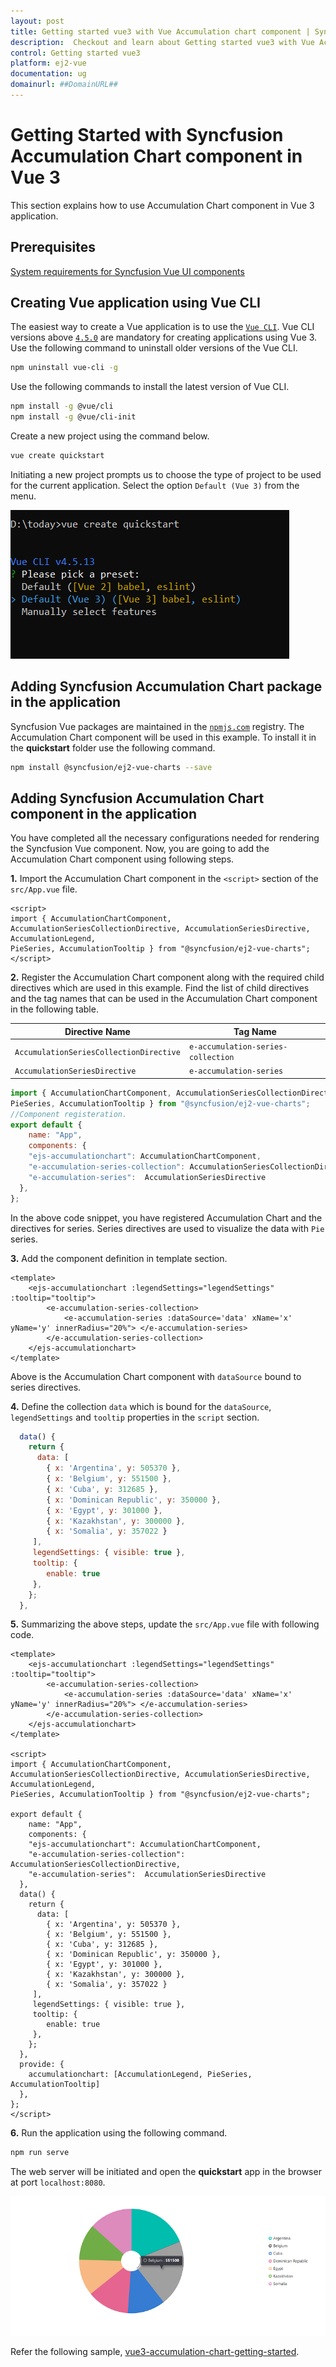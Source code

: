 ```yaml
---
layout: post
title: Getting started vue3 with Vue Accumulation chart component | Syncfusion
description:  Checkout and learn about Getting started vue3 with Vue Accumulation chart component of Syncfusion Essential JS 2 and more details.
control: Getting started vue3 
platform: ej2-vue
documentation: ug
domainurl: ##DomainURL##
---
```


# Getting Started with Syncfusion Accumulation Chart component in Vue 3

This section explains how to use Accumulation Chart component in Vue 3 application.

## Prerequisites

[System requirements for Syncfusion Vue UI components](https://ej2.syncfusion.com/vue/documentation/system-requirements/)

## Creating Vue application using Vue CLI

The easiest way to create a Vue application is to use the [`Vue CLI`](https://github.com/vuejs/vue-cli). Vue CLI versions above [`4.5.0`](https://v3.vuejs.org/guide/migration/introduction.html#vue-cli) are mandatory for creating applications using Vue 3. Use the following command to uninstall older versions of the Vue CLI.

```bash
npm uninstall vue-cli -g
```

Use the following commands to install the latest version of Vue CLI.

```bash
npm install -g @vue/cli
npm install -g @vue/cli-init
```

Create a new project using the command below.

```bash
vue create quickstart

```

Initiating a new project prompts us to choose the type of project to be used for the current application. Select the option `Default (Vue 3)` from the menu.

![Vue 3 Terminal](./images/vue3-terminal.png)

## Adding Syncfusion Accumulation Chart package in the application

Syncfusion Vue packages are maintained in the [`npmjs.com`](https://www.npmjs.com/~syncfusionorg) registry. The Accumulation Chart component will be used in this example. To install it in the **quickstart** folder use the following command.

```bash
npm install @syncfusion/ej2-vue-charts --save
```

## Adding Syncfusion Accumulation Chart component in the application

You have completed all the necessary configurations needed for rendering the Syncfusion Vue component. Now, you are going to add the Accumulation Chart component using following steps.

**1.** Import the Accumulation Chart component in the `<script>` section of the `src/App.vue` file.

```
<script>
import { AccumulationChartComponent, AccumulationSeriesCollectionDirective, AccumulationSeriesDirective, AccumulationLegend,
PieSeries, AccumulationTooltip } from "@syncfusion/ej2-vue-charts";
</script>
```

**2.** Register the Accumulation Chart component along with the required child directives which are used in this example. Find the list of child directives and the tag names that can be used in the Accumulation Chart component in the following table.
  
| Directive Name                          | Tag Name                           |
|-----------------------------------------|------------------------------------|
| `AccumulationSeriesCollectionDirective` | `e-accumulation-series-collection` |
| `AccumulationSeriesDirective`           | `e-accumulation-series`            |

```js
import { AccumulationChartComponent, AccumulationSeriesCollectionDirective, AccumulationSeriesDirective, AccumulationLegend,
PieSeries, AccumulationTooltip } from "@syncfusion/ej2-vue-charts";
//Component registeration.
export default {
    name: "App",
    components: {
    "ejs-accumulationchart": AccumulationChartComponent,
    "e-accumulation-series-collection": AccumulationSeriesCollectionDirective,
    "e-accumulation-series":  AccumulationSeriesDirective
  },
};

```

In the above code snippet, you have registered Accumulation Chart and the directives for series. Series directives are used to visualize the data with `Pie` series.

**3.** Add the component definition in template section.

```
<template>
    <ejs-accumulationchart :legendSettings="legendSettings" :tooltip="tooltip">
        <e-accumulation-series-collection>
            <e-accumulation-series :dataSource='data' xName='x' yName='y' innerRadius="20%"> </e-accumulation-series>
        </e-accumulation-series-collection>
    </ejs-accumulationchart>
</template>

```

Above is the Accumulation Chart component with `dataSource` bound to series directives.

**4.** Define the collection `data` which is bound for the `dataSource`, `legendSettings` and `tooltip` properties in the `script` section.

```js
  data() {
    return {
      data: [
        { x: 'Argentina', y: 505370 },
        { x: 'Belgium', y: 551500 },
        { x: 'Cuba', y: 312685 },
        { x: 'Dominican Republic', y: 350000 },
        { x: 'Egypt', y: 301000 },
        { x: 'Kazakhstan', y: 300000 },
        { x: 'Somalia', y: 357022 }
     ],
     legendSettings: { visible: true },
     tooltip: {
        enable: true
     },
    };
  },

```

**5.** Summarizing the above steps, update the `src/App.vue` file with following code.

```
<template>
    <ejs-accumulationchart :legendSettings="legendSettings" :tooltip="tooltip">
        <e-accumulation-series-collection>
            <e-accumulation-series :dataSource='data' xName='x' yName='y' innerRadius="20%"> </e-accumulation-series>
        </e-accumulation-series-collection>
    </ejs-accumulationchart>
</template>

<script>
import { AccumulationChartComponent, AccumulationSeriesCollectionDirective, AccumulationSeriesDirective, AccumulationLegend,
PieSeries, AccumulationTooltip } from "@syncfusion/ej2-vue-charts";

export default {
    name: "App",
    components: {
    "ejs-accumulationchart": AccumulationChartComponent,
    "e-accumulation-series-collection": AccumulationSeriesCollectionDirective,
    "e-accumulation-series":  AccumulationSeriesDirective
  },
  data() {
    return {
      data: [
        { x: 'Argentina', y: 505370 },
        { x: 'Belgium', y: 551500 },
        { x: 'Cuba', y: 312685 },
        { x: 'Dominican Republic', y: 350000 },
        { x: 'Egypt', y: 301000 },
        { x: 'Kazakhstan', y: 300000 },
        { x: 'Somalia', y: 357022 }
     ],
     legendSettings: { visible: true },
     tooltip: {
        enable: true
     },
    };
  },
  provide: {
    accumulationchart: [AccumulationLegend, PieSeries, AccumulationTooltip]
  },
};
</script>

```

**6.** Run the application using the following command.

```bash
npm run serve
```

The web server will be initiated and open the **quickstart** app in the browser at port `localhost:8080`.

![Output](./images/vue3-accumulation-chart-demo.png)

Refer the following sample, [vue3-accumulation-chart-getting-started](https://github.com/SyncfusionExamples/vue3-accumulation-chart-getting-started).
